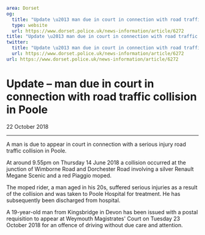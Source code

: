 ```yaml
area: Dorset
og:
  title: "Update \u2013 man due in court in connection with road traffic collision in Poole"
  type: website
  url: https://www.dorset.police.uk/news-information/article/6272
title: "Update \u2013 man due in court in connection with road traffic collision in Poole |"
twitter:
  title: "Update \u2013 man due in court in connection with road traffic collision in Poole"
  url: https://www.dorset.police.uk/news-information/article/6272
url: https://www.dorset.police.uk/news-information/article/6272
```

# Update – man due in court in connection with road traffic collision in Poole

22 October 2018

* * *

A man is due to appear in court in connection with a serious injury road traffic collision in Poole.

At around 9.55pm on Thursday 14 June 2018 a collision occurred at the junction of Wimborne Road and Dorchester Road involving a silver Renault Megane Scenic and a red Piaggio moped.

The moped rider, a man aged in his 20s, suffered serious injuries as a result of the collision and was taken to Poole Hospital for treatment. He has subsequently been discharged from hospital.

A 19-year-old man from Kingsbridge in Devon has been issued with a postal requisition to appear at Weymouth Magistrates' Court on Tuesday 23 October 2018 for an offence of driving without due care and attention.
